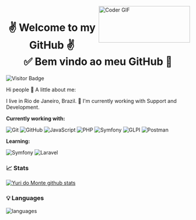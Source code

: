 <img align="right" src="https://github.com/yuri-spm/yuri-spm/assets/63649751/c2422ece-42d8-4fcc-9120-0462e934d2bf" alt="Coder GIF" width="250" height="100"> 
<h1 align="center"> 
	✌ Welcome to my GitHub ✌</br>
  ✅ Bem vindo ao meu GitHub 🚀 
</h1>

 ![Visitor Badge](https://visitor-badge.laobi.icu/badge?page_id=aemmadi.aemmadi)  



Hi people 👋
A little about me:

I live in Rio de Janeiro, Brazil.
🔭 I'm currently working with Support and Development.

**Currently working with:**

![Git]([https://img.shields.io/badge/-Git-black?style=flat-square&logo=git](https://img.shields.io/badge/GIT-000000?style=for-the-badge&logo=GIT&logoColor=white))  ![GitHub](https://img.shields.io/badge/-GitHub-181717?style=flat-square&logo=github)  ![JavaScript](https://img.shields.io/badge/JAVASCRIPT-FDEE21?style=for-the-badge&logo=JAVASCRIPT&logoColor=black) ![PHP](https://img.shields.io/badge/-PHP-black?style=flat-square&logo=PHP) ![Symfony](https://img.shields.io/badge/-Symfony-black?style=flat-square&logo=SYMFONY) ![GLPI](https://img.shields.io/badge/GLPI-%230175C2.svg?style=for-the-badge&logo=GLPI&logoColor=white) ![Postman](https://img.shields.io/badge/Postman-FF6C37?style=for-the-badge&logo=postman&logoColor=white)


**Learning:**

![Symfony](https://img.shields.io/badge/-Symfony-black?style=flat-square&logo=SYMFONY) ![Laravel](https://img.shields.io/badge/-Laravel-black?style=flat-square&logo=Laravel)

### 📈 Stats

[![Yuri do Monte github stats](https://github-readme-stats.vercel.app/api?username=yuri-spm&theme=cobalt&show_icons=true)](https://github.com/yuri-spm/github-readme-stats)


### 💡  Languages

![languages](https://github-readme-stats.vercel.app/api/top-langs/?username=yuri-spm&hide=scss&layout=compact&theme=cobalt&title_color=2ED3EA)


